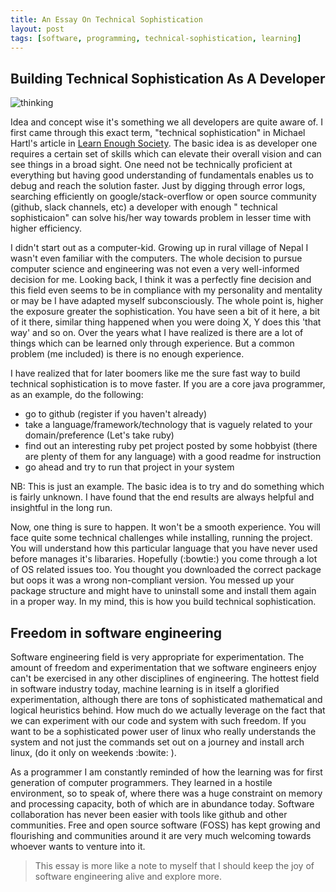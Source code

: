 ```yaml
---
title: An Essay On Technical Sophistication
layout: post
tags: [software, programming, technical-sophistication, learning]
---
```



## Building Technical Sophistication As A Developer

![thinking](https://sudipbhandari126.github.io/resources/thinking.png "thinking")

Idea and concept wise it's something we all developers are quite aware of. I first came through this exact term, "technical sophistication" in Michael Hartl's article in [Learn Enough Society](https://www.learnenough.com/). The basic idea is as developer one requires a certain set of skills which can elevate their overall vision and can see things in a broad sight. One need not be technically proficient at everything but having good understanding of fundamentals enables us to debug and reach the solution faster. Just by digging through error logs, searching efficiently on google/stack-overflow or open source community (github, slack channels, etc) a developer with enough "
technical sophisticaion" can solve his/her way towards problem in lesser time with higher efficiency.

I didn't start out as a computer-kid. Growing up in rural village of Nepal I wasn't even familiar with the computers. The whole decision to pursue computer science and engineering was not even a very well-informed decision for me. Looking back, I think it was a perfectly fine decision and this field even seems to be in compliance with my personality and mentality or may be I have adapted myself subconsciously. The whole point is, higher the exposure greater the sophistication. You have seen a bit of it here, a bit of it there, similar thing happened when you were doing X, Y does this 'that way' and so on. Over the years what I have realized is there are a lot of things which can be learned only through experience. But a common problem (me included) is there is no enough experience.

I have realized that for later boomers like me the sure fast way to build technical sophistication is to move faster. If you are a core java programmer, as an example, do the following:

- go to github (register if you haven't already)
- take a language/framework/technology that is vaguely related to your domain/preference (Let's take ruby)
- find out an interesting ruby pet project posted by some hobbyist (there are plenty of them for any language) with a good readme for instruction
- go ahead and try to run that project in your system

NB: This is just an example. The basic idea is to try and do something which is fairly unknown. I have found that the end results are always helpful and insightful in the long run.

Now, one thing is sure to happen. It won't be a smooth experience. You will face quite some technical challenges while installing, running the project. You will understand how this particular language that you have never used before manages it's libararies. Hopefully (:bowtie:) you come through a lot of OS related issues too. You thought you downloaded the correct package but oops it was a wrong non-compliant version. You messed up your package structure and might have to uninstall some and install them again in a proper way. In my mind, this is how you build technical sophistication. 

## Freedom in software engineering

Software engineering field is very appropriate for experimentation. The amount of freedom and experimentation that we software engineers enjoy can't be exercised in any other disciplines of engineering. The hottest field in software industry today, machine learning is in itself a glorified experimentation, although there are tons of sophisticated mathematical and logical heuristics behind. How much do we actually leverage on the fact that we can experiment with our code and system with such freedom. If you want to be a sophisticated power user of linux who really understands the system and not just the commands set out on a journey and install arch linux, (do it only on weekends :bowite: ). 

As a programmer I am constantly reminded of how the learning was for first generation of computer programmers. They learned in a hostile environment, so to speak of, where there was a huge constraint on memory and processing capacity, both of which are in abundance today. Software collaboration has never been easier with tools like github and other communities. Free and open source software (FOSS) has kept growing and flourishing and communities around it are very much welcoming towards whoever wants to venture into it.


> This essay is more like a note to myself that I should keep the joy of software engineering alive and explore more.



